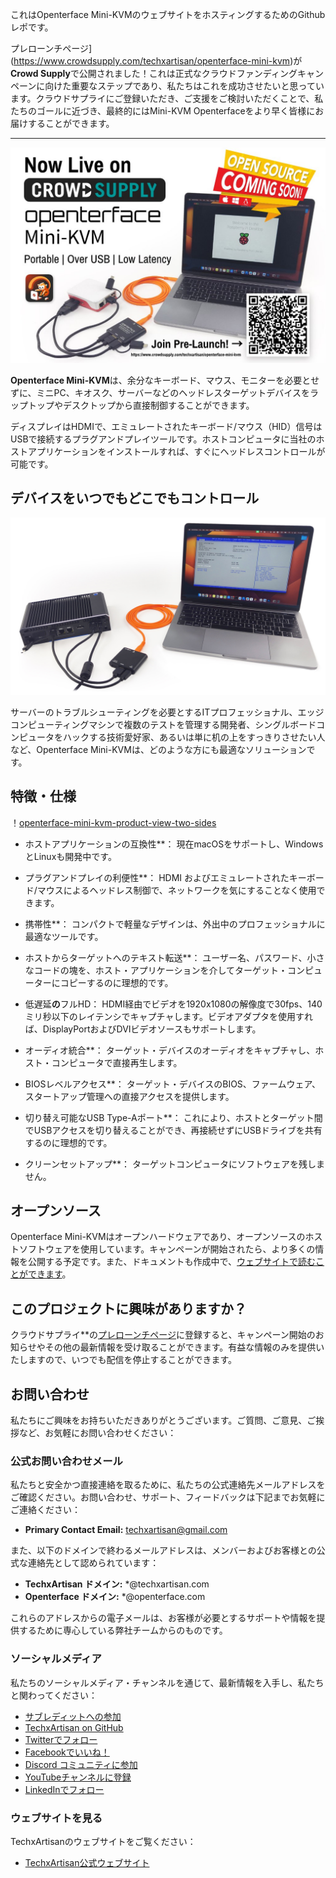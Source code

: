 これはOpenterface Mini-KVMのウェブサイトをホスティングするためのGithubレポです。

プレローンチページ](https://www.crowdsupply.com/techxartisan/openterface-mini-kvm)が**Crowd Supply**で公開されました！これは正式なクラウドファンディングキャンペーンに向けた重要なステップであり、私たちはこれを成功させたいと思っています。クラウドサプライにご登録いただき、ご支援をご検討いただくことで、私たちのゴールに近づき、最終的にはMini-KVM Openterfaceをより早く皆様にお届けすることができます。

---------

![pre_launch_poster](docs/images/event/pre_launch_poster.jpg)

**Openterface Mini-KVM**は、余分なキーボード、マウス、モニターを必要とせずに、ミニPC、キオスク、サーバーなどのヘッドレスターゲットデバイスをラップトップやデスクトップから直接制御することができます。

ディスプレイはHDMIで、エミュレートされたキーボード/マウス（HID）信号はUSBで接続するプラグアンドプレイツールです。ホストコンピュータに当社のホストアプリケーションをインストールすれば、すぐにヘッドレスコントロールが可能です。

## デバイスをいつでもどこでもコントロール

![ユースケース・デモ・インダストリアルPC](/docs//images/product/use-case-demo-industrial-pc.jpg)

サーバーのトラブルシューティングを必要とするITプロフェッショナル、エッジコンピューティングマシンで複数のテストを管理する開発者、シングルボードコンピュータをハックする技術愛好家、あるいは単に机の上をすっきりさせたい人など、Openterface Mini-KVMは、どのような方にも最適なソリューションです。

## 特徴・仕様  

！[openterface-mini-kvm-product-view-two-sides](/docs/images/product/openterface-mini-kvm-product-view-two-sides.jpg)

- ホストアプリケーションの互換性**： 現在macOSをサポートし、WindowsとLinuxも開発中です。

- プラグアンドプレイの利便性**： HDMI およびエミュレートされたキーボード/マウスによるヘッドレス制御で、ネットワークを気にすることなく使用できます。

- 携帯性**： コンパクトで軽量なデザインは、外出中のプロフェッショナルに最適なツールです。

- ホストからターゲットへのテキスト転送**： ユーザー名、パスワード、小さなコードの塊を、ホスト・アプリケーションを介してターゲット・コンピューターにコピーするのに理想的です。

- 低遅延**の**フルHD： HDMI経由でビデオを1920x1080の解像度で30fps、140ミリ秒以下のレイテンシでキャプチャします。ビデオアダプタを使用すれば、DisplayPortおよびDVIビデオソースもサポートします。

- オーディオ統合**： ターゲット・デバイスのオーディオをキャプチャし、ホスト・コンピュータで直接再生します。

- BIOSレベルアクセス**： ターゲット・デバイスのBIOS、ファームウェア、スタートアップ管理への直接アクセスを提供します。

- 切り替え可能なUSB Type-Aポート**： これにより、ホストとターゲット間でUSBアクセスを切り替えることができ、再接続せずにUSBドライブを共有するのに理想的です。

- クリーンセットアップ**： ターゲットコンピュータにソフトウェアを残しません。

## オープンソース

Openterface Mini-KVMはオープンハードウェアであり、オープンソースのホストソフトウェアを使用しています。キャンペーンが開始されたら、より多くの情報を公開する予定です。また、ドキュメントも作成中で、[ウェブサイトで読むことができます](https://openterface.com/quick-start/)。

## このプロジェクトに興味がありますか？

クラウドサプライ**の[プレローンチページ](https://www.crowdsupply.com/techxartisan/openterface-mini-kvm)に登録すると、キャンペーン開始のお知らせやその他の最新情報を受け取ることができます。有益な情報のみを提供いたしますので、いつでも配信を停止することができます。

## お問い合わせ

私たちにご興味をお持ちいただきありがとうございます。ご質問、ご意見、ご挨拶など、お気軽にお問い合わせください：

### 公式お問い合わせメール

私たちと安全かつ直接連絡を取るために、私たちの公式連絡先メールアドレスをご確認ください。お問い合わせ、サポート、フィードバックは下記までお気軽にご連絡ください：

- **Primary Contact Email:** [techxartisan@gmail.com](mailto:techxartisan@gmail.com)

また、以下のドメインで終わるメールアドレスは、メンバーおよびお客様との公式な連絡先として認められています：

- **TechxArtisan ドメイン:** *@techxartisan.com
- **Openterface ドメイン:** *@openterface.com

これらのアドレスからの電子メールは、お客様が必要とするサポートや情報を提供するために専心している弊社チームからのものです。

### ソーシャルメディア

私たちのソーシャルメディア・チャンネルを通じて、最新情報を入手し、私たちと関わってください：

- [サブレディットへの参加](https://www.reddit.com/r/Openterface_miniKVM/)
- [TechxArtisan on GitHub](https://github.com/TechxArtisan)
- [Twitterでフォロー](https://twitter.com/TechxArtisan)
- [Facebookでいいね！](https://www.facebook.com/TechxArtisan)
- [Discord コミュニティに参加](https://discord.gg/4khsrbGS)
- [YouTubeチャンネルに登録](https://youtube.com/@TechxArtisan)
- [LinkedInでフォロー](https://www.linkedin.com/company/techxartisan/)

### ウェブサイトを見る

TechxArtisanのウェブサイトをご覧ください：

- [TechxArtisan公式ウェブサイト](https://techxartisan.com/en/)
